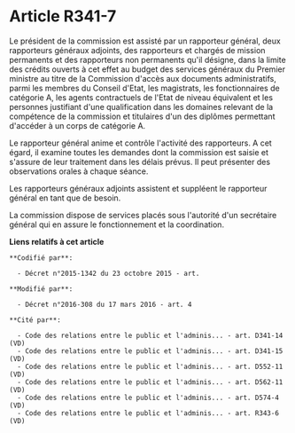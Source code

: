# Article R341-7

Le président de la commission est assisté par un rapporteur général,   deux rapporteurs généraux adjoints, des rapporteurs et
chargés de mission permanents et des rapporteurs non permanents qu'il désigne, dans la limite des crédits ouverts à cet effet
au budget des services généraux du Premier ministre au titre de la Commission d'accès aux documents administratifs, parmi les
membres du Conseil d'Etat, les magistrats, les fonctionnaires de catégorie A, les agents contractuels de l'Etat de niveau
équivalent et les personnes justifiant d'une qualification dans les domaines relevant de la compétence de la commission et
titulaires d'un des diplômes permettant d'accéder à un corps de catégorie A. 

Le rapporteur général anime et contrôle l'activité des rapporteurs. A cet égard, il examine toutes les demandes dont la
commission est saisie et s'assure de leur traitement dans les délais prévus. Il peut présenter des observations orales à
chaque séance. 

Les rapporteurs généraux adjoints assistent et suppléent  le rapporteur général en tant que de besoin. 

La commission dispose de services placés sous l'autorité d'un secrétaire général qui en assure le fonctionnement et la
coordination.

**Liens relatifs à cet article**

	**Codifié par**:

	  - Décret n°2015-1342 du 23 octobre 2015 - art.

	**Modifié par**:

	  - Décret n°2016-308 du 17 mars 2016 - art. 4

	**Cité par**:

	  - Code des relations entre le public et l'adminis... - art. D341-14 (VD)
	  - Code des relations entre le public et l'adminis... - art. D341-15 (VD)
	  - Code des relations entre le public et l'adminis... - art. D552-11 (VD)
	  - Code des relations entre le public et l'adminis... - art. D562-11 (VD)
	  - Code des relations entre le public et l'adminis... - art. D574-4 (VD)
	  - Code des relations entre le public et l'adminis... - art. R343-6 (VD)
